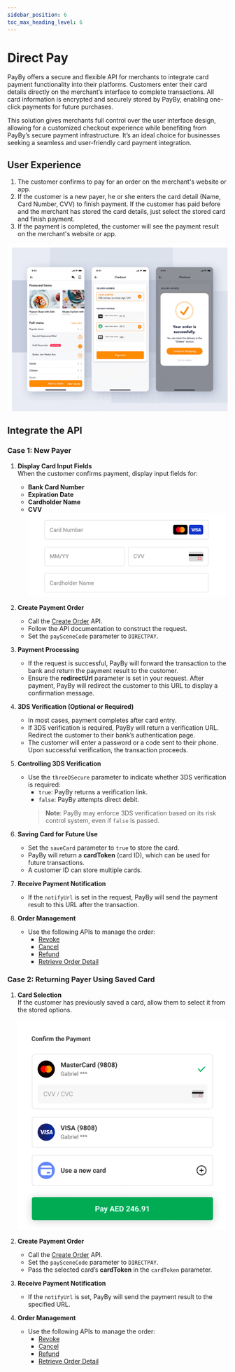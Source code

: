 ```yaml
---
sidebar_position: 6
toc_max_heading_level: 6
---
```


# Direct Pay

PayBy offers a secure and flexible API for merchants to integrate card payment functionality into their platforms. Customers enter their card details directly on the merchant’s interface to complete transactions. All card information is encrypted and securely stored by PayBy, enabling one-click payments for future purchases.

This solution gives merchants full control over the user interface design, allowing for a customized checkout experience while benefiting from PayBy’s secure payment infrastructure. It’s an ideal choice for businesses seeking a seamless and user-friendly card payment integration.

## User Experience

1. The customer confirms to pay for an order on the merchant's website or app.
2. If the customer is a new payer, he or she enters the card detail (Name, Card Number, CVV) to finish payment. If the customer has paid before and the merchant has stored the card details, just select the stored card and finish payment.
3. If the payment is completed, the customer will see the payment result on the merchant's website or app.

![ue-direct](../pic/ue-directpay.png)

## Integrate the API
### Case 1: New Payer

1. **Display Card Input Fields**  
   When the customer confirms payment, display input fields for:  
   - **Bank Card Number**  
   - **Expiration Date**  
   - **Cardholder Name**  
   - **CVV**  
   ![card](../pic/cardinfo.png)

2. **Create Payment Order**  
   - Call the [Create Order](/docs/createorder) API.  
   - Follow the API documentation to construct the request.  
   - Set the `paySceneCode` parameter to `DIRECTPAY`.

3. **Payment Processing**  
   - If the request is successful, PayBy will forward the transaction to the bank and return the payment result to the customer.  
   - Ensure the **redirectUrl** parameter is set in your request. After payment, PayBy will redirect the customer to this URL to display a confirmation message.

4. **3DS Verification (Optional or Required)**  
   - In most cases, payment completes after card entry.  
   - If 3DS verification is required, PayBy will return a verification URL. Redirect the customer to their bank’s authentication page.  
   - The customer will enter a password or a code sent to their phone. Upon successful verification, the transaction proceeds.

5. **Controlling 3DS Verification**  
   - Use the `threeDSecure` parameter to indicate whether 3DS verification is required:  
     - `true`: PayBy returns a verification link.  
     - `false`: PayBy attempts direct debit.  
     > **Note**: PayBy may enforce 3DS verification based on its risk control system, even if `false` is passed.

6. **Saving Card for Future Use**  
   - Set the `saveCard` parameter to `true` to store the card.  
   - PayBy will return a **cardToken** (card ID), which can be used for future transactions.  
   - A customer ID can store multiple cards.

7. **Receive Payment Notification**  
   - If the `notifyUrl` is set in the request, PayBy will send the payment result to this URL after the transaction.

8. **Order Management**  
   - Use the following APIs to manage the order:  
     - [Revoke](/docs/revoke)
     - [Cancel](/docs/cancel)
     - [Refund](/docs/refund)   
     - [Retrieve Order Detail](/docs/retrieveorderdetail)

### Case 2: Returning Payer Using Saved Card

1. **Card Selection**  
   If the customer has previously saved a card, allow them to select it from the stored options.  

   ![savedcard](../pic/savedcard.png)

3. **Create Payment Order**  
   - Call the [Create Order](/docs/createorder) API.  
   - Set the `paySceneCode` parameter to `DIRECTPAY`.  
   - Pass the selected card’s **cardToken** in the `cardToken` parameter.

4. **Receive Payment Notification**  
   - If the `notifyUrl` is set, PayBy will send the payment result to the specified URL.

5. **Order Management**  
   - Use the following APIs to manage the order:  
     - [Revoke](/docs/revoke)
     - [Cancel](/docs/cancel)
     - [Refund](/docs/refund)   
     - [Retrieve Order Detail](/docs/retrieveorderdetail)
